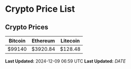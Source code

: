 # Crypto Price List

## Crypto Prices
| Bitcoin | Ethereum | Litecoin |
| ------- | -------- | -------- |
| $99140 | $3920.84 | $128.48 |
**Last Updated:** 2024-12-09 06:59 UTC
**Last Updated:** $DATE$
